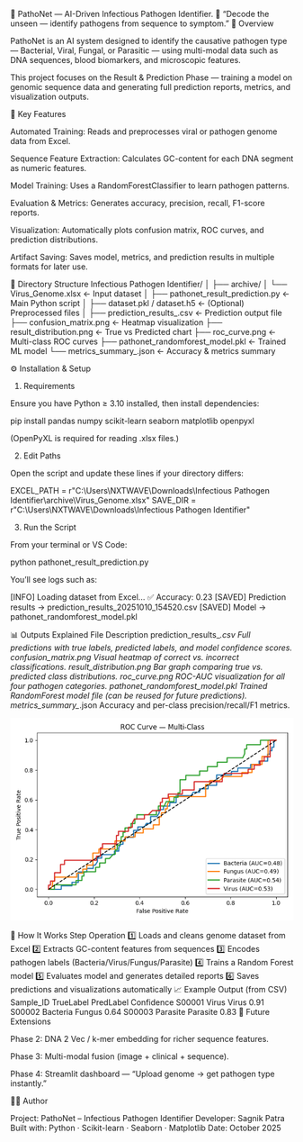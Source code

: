 🧫 PathoNet — AI-Driven Infectious Pathogen Identifier.
🦠 “Decode the unseen — identify pathogens from sequence to symptom.”
📘 Overview

PathoNet is an AI system designed to identify the causative pathogen type — Bacterial, Viral, Fungal, or Parasitic — using multi-modal data such as DNA sequences, blood biomarkers, and microscopic features.

This project focuses on the Result & Prediction Phase — training a model on genomic sequence data and generating full prediction reports, metrics, and visualization outputs.

🧠 Key Features

Automated Training: Reads and preprocesses viral or pathogen genome data from Excel.

Sequence Feature Extraction: Calculates GC-content for each DNA segment as numeric features.

Model Training: Uses a RandomForestClassifier to learn pathogen patterns.

Evaluation & Metrics: Generates accuracy, precision, recall, F1-score reports.

Visualization: Automatically plots confusion matrix, ROC curves, and prediction distributions.

Artifact Saving: Saves model, metrics, and prediction results in multiple formats for later use.

📂 Directory Structure
Infectious Pathogen Identifier/
│
├── archive/
│   └── Virus_Genome.xlsx              ← Input dataset
│
├── pathonet_result_prediction.py      ← Main Python script
│
├── dataset.pkl / dataset.h5           ← (Optional) Preprocessed files
│
├── prediction_results_<timestamp>.csv ← Prediction output file
├── confusion_matrix.png               ← Heatmap visualization
├── result_distribution.png            ← True vs Predicted chart
├── roc_curve.png                      ← Multi-class ROC curves
├── pathonet_randomforest_model.pkl    ← Trained ML model
└── metrics_summary_<timestamp>.json   ← Accuracy & metrics summary

⚙️ Installation & Setup
1. Requirements

Ensure you have Python ≥ 3.10 installed, then install dependencies:

pip install pandas numpy scikit-learn seaborn matplotlib openpyxl


(OpenPyXL is required for reading .xlsx files.)

2. Edit Paths

Open the script and update these lines if your directory differs:

EXCEL_PATH = r"C:\Users\NXTWAVE\Downloads\Infectious Pathogen Identifier\archive\Virus_Genome.xlsx"
SAVE_DIR   = r"C:\Users\NXTWAVE\Downloads\Infectious Pathogen Identifier"

3. Run the Script

From your terminal or VS Code:

python pathonet_result_prediction.py


You’ll see logs such as:

[INFO] Loading dataset from Excel...
✅ Accuracy: 0.23
[SAVED] Prediction results → prediction_results_20251010_154520.csv
[SAVED] Model → pathonet_randomforest_model.pkl

📊 Outputs Explained
File	Description
prediction_results_*.csv	Full predictions with true labels, predicted labels, and model confidence scores.
confusion_matrix.png	Visual heatmap of correct vs. incorrect classifications.
result_distribution.png	Bar graph comparing true vs. predicted class distributions.
roc_curve.png	ROC-AUC visualization for all four pathogen categories.
pathonet_randomforest_model.pkl	Trained RandomForest model file (can be reused for future predictions).
metrics_summary_*.json	Accuracy and per-class precision/recall/F1 metrics.

![Confusion Matrix Heatmap](roc_curve.png)

🧩 How It Works
Step	Operation
1️⃣	Loads and cleans genome dataset from Excel
2️⃣	Extracts GC-content features from sequences
3️⃣	Encodes pathogen labels (Bacteria/Virus/Fungus/Parasite)
4️⃣	Trains a Random Forest model
5️⃣	Evaluates model and generates detailed reports
6️⃣	Saves predictions and visualizations automatically
📈 Example Output (from CSV)
Sample_ID	TrueLabel	PredLabel	Confidence
S00001	Virus	Virus	0.91
S00002	Bacteria	Fungus	0.64
S00003	Parasite	Parasite	0.83
🧠 Future Extensions

Phase 2: DNA 2 Vec / k-mer embedding for richer sequence features.

Phase 3: Multi-modal fusion (image + clinical + sequence).

Phase 4: Streamlit dashboard — “Upload genome → get pathogen type instantly.”

👨‍💻 Author

Project: PathoNet – Infectious Pathogen Identifier
Developer: Sagnik Patra
Built with: Python · Scikit-learn · Seaborn · Matplotlib
Date: October 2025
